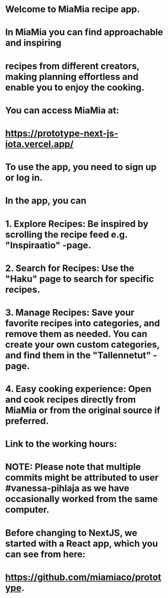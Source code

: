 # Welcome to MiaMia recipe app. 

# In MiaMia you can find approachable and inspiring 
# recipes from different creators, making planning effortless and enable you to enjoy the cooking.

# You can access MiaMia at:
# https://prototype-next-js-iota.vercel.app/

# To use the app, you need to sign up or log in.

# In the app, you can

#   1. Explore Recipes: Be inspired by scrolling the recipe feed e.g. "Inspiraatio" -page.
#   2. Search for Recipes: Use the "Haku" page to search for specific recipes.
#   3. Manage Recipes: Save your favorite recipes into categories, and remove them as needed. You can create your own custom categories, and find them in the "Tallennetut" -page.
#   4. Easy cooking experience: Open and cook recipes directly from MiaMia or from the original source if preferred.


# Link to the working hours:
# 
# NOTE: Please note that multiple commits might be attributed to user #vanessa-pihlaja as we have occasionally worked from the same computer.

# Before changing to NextJS, we started with a React app, which you can see from here: 
# https://github.com/miamiaco/prototype.